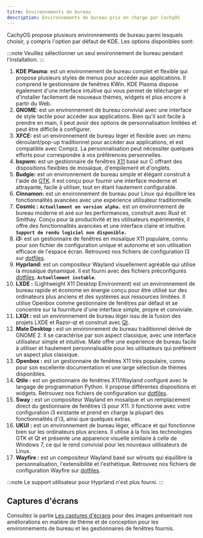 ```yaml
---
titre: Environnements de bureau
description: Environnements de bureau pris en charge par CachyOS
---
```


CachyOS propose plusieurs environnements de bureau parmi lesquels choisir, y compris l'option par défaut de KDE. Les options disponibles sont:

:::note
Veuillez sélectionner un seul environnement de bureau pendant l'installation.
:::

1.  **KDE Plasma:** est un environnement de bureau complet et flexible qui propose plusieurs styles de menus pour accéder aux applications. Il comprend le gestionnaire de fenêtres KWin. KDE Plasma dispose également d'une interface intuitive qui vous permet de télécharger et d'installer facilement de nouveaux thèmes, widgets et plus encore à partir du Web.
2.  **GNOME**: est un environnement de bureau convivial avec une interface de style tactile pour accéder aux applications. Bien qu'il soit facile à prendre en main, il peut avoir des options de personnalisation limitées et peut être difficile à configurer.
3.  **XFCE:** est un environnement de bureau léger et flexible avec un menu déroulant/pop-up traditionnel pour accéder aux applications, et est compatible avec Compiz. La personnalisation peut nécessiter quelques efforts pour correspondre à vos préférences personnelles.
4.  **bspwm:** est un gestionnaire de fenêtres [X11](https://fr.wikipedia.org/wiki/X_Window_System) basé sur C offrant des dispositions flexibles de mosaïque, d'empilement et d'onglets.
5.  **Budgie:** est un environnement de bureau simple et élégant construit à l'aide de [GTK](https://fr.wikipedia.org/wiki/GTK_(bo%C3%AEte_%C3%A0_outils)). Il est conçu pour fournir une interface moderne et attrayante, facile à utiliser, tout en étant hautement configurable.
6.  **Cinnamon:** est un environnement de bureau pour Linux qui équilibre les fonctionnalités avancées avec une expérience utilisateur traditionnelle.
7.  **Cosmic :** **`Actuellement en version alpha.`** est un environnement de bureau moderne et axé sur les performances, construit avec Rust et Smithay. Conçu pour la productivité et les utilisateurs expérimentés, il offre des fonctionnalités avancées et une interface claire et intuitive. **`Support de rendu logiciel non disponible.`**
8.  **i3:** est un gestionnaire de fenêtres en mosaïque X11 populaire, connu pour son fichier de configuration unique et autonome et son utilisation efficace de l'espace écran. Retrouvez nos fichiers de configuration I3 sur [dotfiles](https://github.com/CachyOS/cachyos-i3wm-settings).
9.  **Hyprland:** est un compositeur Wayland visuellement agréable qui utilise la mosaïque dynamique. Il est fourni avec des fichiers préconfigurés [dotfiles](https://github.com/CachyOS/cachyos-hyprland-settings). **`Actuellement instable`**.
10. **LXDE :** (Lightweight X11 Desktop Environment) est un environnement de bureau rapide et économe en énergie conçu pour être utilisé sur des ordinateurs plus anciens et des systèmes aux ressources limitées. Il utilise Openbox comme gestionnaire de fenêtres par défaut et se concentre sur la fourniture d'une interface simple, propre et conviviale.
11. **LXQt :** est un environnement de bureau léger issu de la fusion des projets LXDE et Razor-qt et construit avec [Qt](https://fr.wikipedia.org/wiki/Qt).
12. **Mate Desktop :** est un environnement de bureau traditionnel dérivé de GNOME 2. Il se caractérise par son aspect classique, avec une interface utilisateur simple et intuitive. Mate offre une expérience de bureau facile à utiliser et hautement personnalisable pour les utilisateurs qui préfèrent un aspect plus classique.
13. **Openbox :** est un gestionnaire de fenêtres X11 très populaire, connu pour son excellente documentation et une large sélection de thèmes disponibles.
14. **Qtile :** est un gestionnaire de fenêtres X11/Wayland configuré avec le langage de programmation Python. Il propose différentes dispositions et widgets. Retrouvez nos fichiers de configuration sur [dotfiles](https://github.com/CachyOS/cachyos-qtile-settings).
15. **Sway :** est un compositeur Wayland en mosaïque et un remplacement direct du gestionnaire de fenêtres i3 pour X11. Il fonctionne avec votre configuration i3 existante et prend en charge la plupart des fonctionnalités d'i3, ainsi que quelques extras.
16. **UKUI :** est un environnement de bureau léger, efficace et qui fonctionne bien sur les ordinateurs plus anciens. Il utilise à la fois les technologies GTK et Qt et présente une apparence visuelle similaire à celle de Windows 7, ce qui le rend convivial pour les nouveaux utilisateurs de Linux.
17. **Wayfire :** est un compositeur Wayland basé sur wlroots qui équilibre la personnalisation, l'extensibilité et l'esthétique. Retrouvez nos fichiers de configuration Wayfire sur [dotfiles](https://github.com/CachyOS/cachyos-wayfire-settings).

:::note
Le support utilisateur pour Hyprland n'est plus fourni.
:::

Captures d'écrans
-----------

Consultez la partie [Les captures d'écrans](/installation/screenshots) pour des images présentant nos améliorations en matière de thème et de conception pour les environnements de bureau et les gestionnaires de fenêtres fournis.
